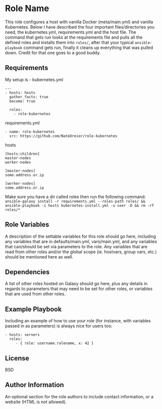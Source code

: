 Role Name
=========

This role configures a host with vanilla Docker (meta/main.yml) and vanilla Kubernetes. Below I have described the four important files/directories you need, the kubernetes.yml, requirements.yml and the host file. The command that gets run looks at the requirements file and pulls all the defined roles and installs them into `roles/`, after that your typical `ansible-playbook` command gets run, finally it cleans up everything that was pulled down. Credit for that one goes to a good buddy.

Requirements
------------

My setup is - 
kubernetes.yml
```
---
- hosts: hosts
  gather_facts: true
  become: true

  roles:
    - role-kubernetes
```
requirements.yml
```
- name: role-kubernetes
  src: https://github.com/NateDreier/role-kubernetes
```
hosts
```
[hosts:children]
master-nodes
worker-nodes

[master-nodes]
some.address.or.ip

[worker-nodes]
some.address.or.ip
```

Make sure you have a dir called roles then run the following command:
`ansible-galaxy install -r requirements.yml --roles-path roles/ && ansible-playbook -i hosts kubernetes-install.yml -u user -D && rm -rf roles/*`


Role Variables
--------------

A description of the settable variables for this role should go here, including any variables that are in defaults/main.yml, vars/main.yml, and any variables that can/should be set via parameters to the role. Any variables that are read from other roles and/or the global scope (ie. hostvars, group vars, etc.) should be mentioned here as well.

Dependencies
------------

A list of other roles hosted on Galaxy should go here, plus any details in regards to parameters that may need to be set for other roles, or variables that are used from other roles.

Example Playbook
----------------

Including an example of how to use your role (for instance, with variables passed in as parameters) is always nice for users too:

    - hosts: servers
      roles:
         - { role: username.rolename, x: 42 }

License
-------

BSD

Author Information
------------------

An optional section for the role authors to include contact information, or a website (HTML is not allowed).
